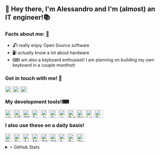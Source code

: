## 👋 Hey there, I'm Alessandro and I'm (almost) an IT engineer!📚

### Facts about me: 🍏
 - 🔓I really enjoy Open Source software 
 - 🖥I actually know a lot about hardware 
 - ⌨I am also a keyboard enthusiast! I am planning on building my own keyboard in a couple months🤓 

### Get in touch with me! 🤝
[<img align="left" alt="LinkedIn" width="22px" src="https://cdn.jsdelivr.net/npm/simple-icons@v3/icons/linkedin.svg">][linkedin]
[<img align="left" alt="Instagram" width="22px" src="https://cdn.jsdelivr.net/npm/simple-icons@v3/icons/instagram.svg">][instagram]
[<img align="left" alt="Telegram" width="22px" src="https://cdn.jsdelivr.net/npm/simple-icons@3.12.0/icons/telegram.svg">][telegram]
<br>

### My development tools!⌨
<img align="left" alt="Visual Studio Code" width="26px" src="https://cdn.jsdelivr.net/npm/simple-icons@3.12.0/icons/visualstudiocode.svg">
<img align="left" alt="HTML5" width="26px" src="https://cdn.jsdelivr.net/npm/simple-icons@3.12.0/icons/html5.svg">
<img align="left" alt="CSS3" width="26px" src="https://cdn.jsdelivr.net/npm/simple-icons@3.12.0/icons/css3.svg">
<img align="left" alt="Sass" width="26px" src="https://cdn.jsdelivr.net/npm/simple-icons@3.12.0/icons/sass.svg">
<img align="left" alt="JavaScript" width="26px" src="https://cdn.jsdelivr.net/npm/simple-icons@3.12.0/icons/javascript.svg">
<img align="left" alt="C++" width="26px" src="https://cdn.jsdelivr.net/npm/simple-icons@3.12.0/icons/cplusplus.svg">
<img align="left" alt="Java" width="26px" src="https://cdn.jsdelivr.net/npm/simple-icons@3.12.0/icons/java.svg">
<img align="left" alt="Python3" width="26px" src="https://cdn.jsdelivr.net/npm/simple-icons@3.12.0/icons/python.svg">
<img align="left" alt="PHP" width="26px" src="https://cdn.jsdelivr.net/npm/simple-icons@3.12.0/icons/php.svg">
<img align="left" alt="Linux" width="26px" src="https://cdn.jsdelivr.net/npm/simple-icons@3.12.0/icons/linux.svg">
<img align="left" alt="RedHat" width="26px" src="https://cdn.jsdelivr.net/npm/simple-icons@3.12.0/icons/redhat.svg">
<br>

### I also use these on a daily basis!
<img align="left" alt="NumPy" width="26px" src="https://cdn.jsdelivr.net/npm/simple-icons@3.12.0/icons/numpy.svg">
<img align="left" alt="Pandas" width="26px" src="https://cdn.jsdelivr.net/npm/simple-icons@3.12.0/icons/pandas.svg">
<img align="left" alt="Anaconda" width="26px" src="https://cdn.jsdelivr.net/npm/simple-icons@3.12.0/icons/anaconda.svg">
<img align="left" alt="MongoDB" width="26px" src="https://cdn.jsdelivr.net/npm/simple-icons@3.12.0/icons/mongodb.svg">
<img align="left" alt="Git" width="26px" src="https://cdn.jsdelivr.net/npm/simple-icons@3.12.0/icons/git.svg">
<img align="left" alt="GitHub" width="26px" src="https://cdn.jsdelivr.net/npm/simple-icons@3.12.0/icons/github.svg">
<img align="left" alt="AWS" width="26px" src="https://cdn.jsdelivr.net/npm/simple-icons@3.12.0/icons/amazonaws.svg">
<img align="left" alt="Raspberry Pi" width="26px" src="https://cdn.jsdelivr.net/npm/simple-icons@3.12.0/icons/raspberrypi.svg">
<img align="left" alt="Plex" width="26px" src="https://cdn.jsdelivr.net/npm/simple-icons@3.12.0/icons/plex.svg">
<br>
<br>

<details>
  <summary>⚡ GitHub Stats</summary>

  <img align="left" alt="Scla's GitHub Stats" src="https://read-me-stats-sclafus.vercel.app/api?username=Sclafus&show_icons=true&hide_border=true&theme=vue-dark&count_private=true">

</details>

[linkedin]: https://www.linkedin.com/in/alessandro-sclafani-44b331144/
[instagram]: https://www.instagram.com/sclafus/
[telegram]: https://www.t.me/sclafus
